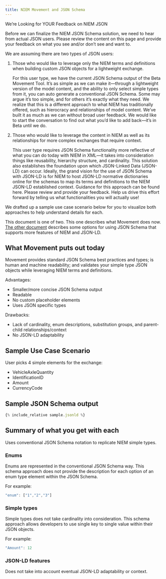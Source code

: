 ```yaml
---
title: NIEM Movement and JSON Schema
---
```


We’re Looking for YOUR Feedback on NIEM JSON 

Before we can finalize the NIEM JSON Schema solution, we need to hear from
actual JSON users. Please review the content on this page and provide your
feedback on what you see and/or don’t see and want to.

We are assuming there are two types of JSON users:

1. Those who would like to leverage only the NIEM terms and definitions when
   building custom JSON objects for a lightweight exchange.

   For this user type, we have the current JSON Schema output of the Beta
   Movement Tool. It’s as simple as we can make it—through a lightweight version
   of the model content, and the ability to only select simple types from it,
   you can auto generate a conventional JSON Schema. Some may argue it’s too
   simple, and for others it’s exactly what they need. We realize that this is a
   different approach to what NIEM has traditionally offered, such as hierocracy
   and relationships of model content. We’ve built it as much as we can without
   broad user feedback. We would like to start the conversation to find out what
   you’d like to add back—it’s in Beta until we do.

2. Those who would like to leverage the content in NIEM as well as its
   relationships for more complex exchanges that require context.

   This user type requires JSON Schema functionality more reflective of what you
   can do today with NIEM in XML—it takes into consideration things like
   reusability, hierarchy structure, and cardinality. This solution also
   establishes the foundation upon which JSON-Linked Data (JSON-LD) can
   occur. Ideally, the grand vision for the use of JSON Schema with JSON-LD is
   for NIEM to host JSON-LD normative dictionaries online for the schemas to map
   its terms and definitions to the NIEM JSON-LD established context.  Guidance
   for this approach can be found here. Please review and provide your
   feedback. Help us drive this effort forward by telling us what
   functionalities you will actually use!

We drafted up a sample use case scenario below for you to visualize both
approaches to help understand details for each.

This document is one of two. This one describes what Movement does now.
[The other document](json-schema-for-json-ld) describes some options for using
JSON Schema that supports more features of NIEM and JSON-LD.

## What Movement puts out today

Movement provides standard JSON Schema best practices and types; is human and
machine readability; and validates your simple type JSON objects while
leveraging NIEM terms and definitions.

Advantages:

- Smaller/more concise JSON Schema output
- Readable
- No custom placeholder elements
- Uses JSON specific types

Drawbacks:

- Lack of cardinality, enum descriptions, substitution groups, and parent-child
  relationships/context
- No JSON-LD adaptability

## Sample Use Case Scenario

User picks 4 simple elements for the exchange:

- VehicleAxleQuantity
- IdentificationID
- Amount
- CurrencyCode

## Sample JSON Schema output

```javascript
{% include_relative sample.jsonld %}
```

## Summary of what you get with each

Uses conventional JSON Schema notation to replicate NIEM simple types.

### Enums

Enums are represented in the conventional JSON Schema way. This schema approach does not provide the description for each option of an enum type element within the JSON Schema.

For example:

```javascript
"enum": ["1","2","3"]
```

### Simple types

Simple types does not take cardinality into consideration. This schema approach allows developers to use single key to single value within their JSON objects.

For example:

```javascript
"Amount": 12 
```

### JSON-LD features

Does not take into account eventual JSON-LD adaptability or context.

